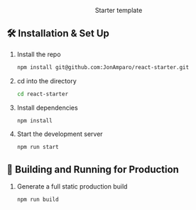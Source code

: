 <p align="center">
  Starter template
</p>

## 🛠 Installation & Set Up

1. Install the repo

   ```sh
   npm install git@github.com:JonAmparo/react-starter.git
   ```

2. cd into the directory

   ```sh
   cd react-starter
   ```

3. Install dependencies

   ```sh
   npm install
   ```

4. Start the development server

   ```sh
   npm run start
   ```

## 🚀 Building and Running for Production

1. Generate a full static production build

   ```sh
   npm run build
   ```